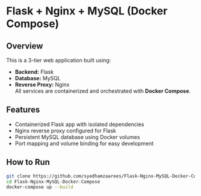 # Flask + Nginx + MySQL (Docker Compose)

## Overview
This is a 3-tier web application built using:
- **Backend:** Flask
- **Database:** MySQL
- **Reverse Proxy:** Nginx  
All services are containerized and orchestrated with **Docker Compose**.

## Features
- Containerized Flask app with isolated dependencies  
- Nginx reverse proxy configured for Flask  
- Persistent MySQL database using Docker volumes  
- Port mapping and volume binding for easy development  

## How to Run
```bash
git clone https://github.com/syedhamzaarees/Flask-Nginx-MySQL-Docker-Compose.git
cd Flask-Nginx-MySQL-Docker-Compose
docker-compose up --build

